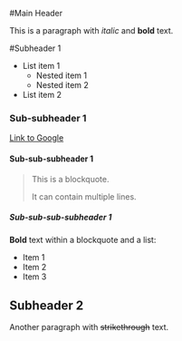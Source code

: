#Main Header

This is a paragraph with _italic_ and **bold** text.

#Subheader 1

- List item 1
  - Nested item 1
  - Nested item 2
- List item 2

### Sub-subheader 1

[Link to Google](https://www.google.com)

#### Sub-sub-subheader 1

> This is a blockquote.
>
> It can contain multiple lines.

##### Sub-sub-sub-subheader 1

**Bold** text within a blockquote and a list:
- Item 1
- Item 2
- Item 3

## Subheader 2

Another paragraph with ~~strikethrough~~ text.
